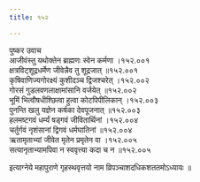 ```yaml
---
title: १५२

---
```

पुष्कर उवाच  
आजीवंस्तु यथोक्तेन ब्राह्मणः स्वेन कर्मणा ।१५२.००१  
क्षत्रविट्शूद्रधर्मेण जीवेन्नैव तु शूद्रजात् ॥१५२.००१  
कृषिवाणिज्यगोरक्ष्यं कुशीदञ्च द्विजश्चरेत् ।१५२.००२  
गोरसं गुडलवणलाक्षामांसानि वर्जयेत् ॥१५२.००२  
भूमिं भित्वौषधीश्छित्वा हुत्वा कोटपिपीलिकान् ।१५२.००३  
पुनन्ति खलु यज्ञेन कर्षका देवपूजनात् ॥१५२.००३  
हलमष्टगवं धर्म्यं षड्गवं जीवितार्थिनां ।१५२.००४  
चर्तुर्गवं नृशंसानां द्विगवं धर्मघातिनां ॥१५२.००४  
ऋतामृताभ्यां जीवेत मृतेन प्रमृतेन वा ।१५२.००५  
सत्यानृताभ्यामपिवा न स्ववृत्त्या कदा च न ॥१५२.००५  
  
इत्याग्नेये महापुराणे गृहस्थवृत्तयो नाम व्रिपञ्चाशदधिकशततमोऽध्यायः ॥